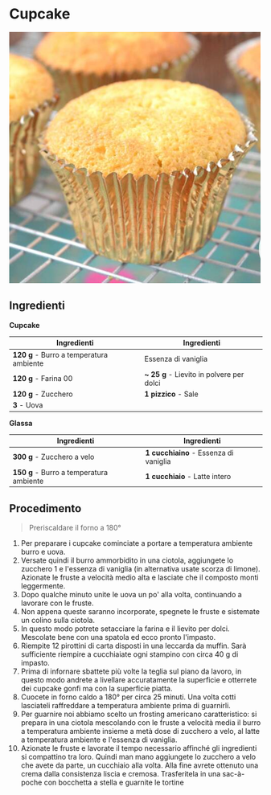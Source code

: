 # Cupcake

![](img/cupcake.jpg)

## Ingredienti

**Cupcake**

| Ingredienti                  | Ingredienti             |
| ---------------------------- | ----------------------- |
| **120 g** - Burro a temperatura ambiente | Essenza di vaniglia |
| **120 g** - Farina 00 | **~ 25 g** - Lievito in polvere per dolci |
| **120 g** - Zucchero | **1 pizzico** - Sale |
| **3** - Uova | |

**Glassa**

| Ingredienti                  | Ingredienti             |
| ---------------------------- | ----------------------- |
| **300 g** - Zucchero a velo | **1 cucchiaino** - Essenza di vaniglia |
| **150 g** - Burro a temperatura ambiente | **1 cucchiaio** - Latte intero |

## Procedimento

> Preriscaldare il forno a 180°

1. Per preparare i cupcake cominciate a portare a temperatura ambiente burro e uova. 
1. Versate quindi il burro ammorbidito in una ciotola, aggiungete lo zucchero 1 e l'essenza di vaniglia (in alternativa usate scorza di limone). Azionate le fruste a velocità medio alta e lasciate che il composto monti leggermente.
1. Dopo qualche minuto unite le uova un po' alla volta, continuando a lavorare con le fruste. 
1. Non appena queste saranno incorporate, spegnete le fruste e sistemate un colino sulla ciotola.
1. In questo modo potrete setacciare la farina e il lievito per dolci. Mescolate bene con una spatola ed ecco pronto l'impasto.
1. Riempite 12 pirottini di carta disposti in una leccarda da muffin. Sarà sufficiente riempire a cucchiaiate ogni stampino con circa 40 g di impasto. 
1. Prima di infornare sbattete più volte la teglia sul piano da lavoro, in questo modo andrete a livellare accuratamente la superficie e otterrete dei cupcake gonfi ma con la superficie piatta. 
1. Cuocete in forno caldo a 180° per circa 25 minuti. Una volta cotti lasciateli raffreddare a temperatura ambiente prima di guarnirli.
1. Per guarnire noi abbiamo scelto un frosting americano caratteristico: si prepara in una ciotola mescolando con le fruste a velocità media il burro a temperatura ambiente insieme a metà dose di zucchero a velo, al latte a temperatura ambiente e l'essenza di vaniglia.
1. Azionate le fruste e lavorate il tempo necessario affinché gli ingredienti si compattino tra loro. Quindi man mano aggiungete lo zucchero a velo che avete da parte, un cucchiaio alla volta. Alla fine avrete ottenuto una crema dalla consistenza liscia e cremosa. Trasferitela in una sac-à-poche con bocchetta a stella e guarnite le tortine
